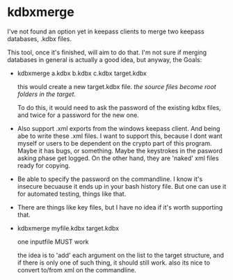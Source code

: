 kdbxmerge
=========

I've not found an option yet in keepass clients
to merge two keepass databases, .kdbx files.

This tool, once it's finished, will aim to 
do that. I'm not sure if merging databases in 
general is actually a good idea, but 
anyway, the Goals:

* kdbxmerge a.kdbx b.kdbx c.kdbx target.kdbx
  
  this would create a new target.kdbx file. *the 
  source files become root folders in the target.*
  
  To do this, it would need to ask the password
  of the existing kdbx files, and twice for
  a password for the new one.
* Also support .xml exports from the windows
  keepass client. And being abe to write these
  .xml files. I want to support this, because
  I dont want myself or users to be dependent
  on the crypto part of this program. Maybe it
  has bugs, or something. Maybe the keystrokes
  in the pasword asking phase get logged. On the 
  other hand, they are 'naked' xml files ready 
  for copying.
* Be able to specify the password on the 
  commandline. I know it's insecure becuause
  it ends up in your bash history file. But one
  can use it for automated testing, things like that.
* There are things like key files, but I have no idea
  if it's worth supporting that.
* kdbxmerge myfile.kdbx target.kdbx

  one inputfile MUST work
  
  the idea is to 'add' each argument on the list to the target
  structure, and if there is only one of such thing, it should
  still work. also its nice to convert to/from xml on the commandline.
